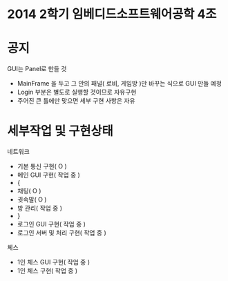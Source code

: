 ﻿2014 2학기 임베디드소프트웨어공학 4조
=================

공지
=================
GUI는 Panel로 만들 것
- MainFrame 을 두고 그 안의 패널( 로비, 게임방 )만 바꾸는 식으로 GUI 만들 예정
- Login 부분은 별도로 실행할 것이므로 자유구현
- 주어진 큰 틀에만 맞으면 세부 구현 사항은 자유

세부작업 및 구현상태
=================
네트워크
- 기본 통신 구현( O )
- 메인 GUI 구현( 작업 중 )
- {
- 채팅( O )
- 귓속말( O )
- 방 관리( 작업 중 )
- }
- 로그인 GUI 구현( 작업 중 )
- 로그인 서버 및 처리 구현( 작업 중 )

체스
- 1인 체스 GUI 구현( 작업 중 )
- 1인 체스 구현( 작업 중 )
